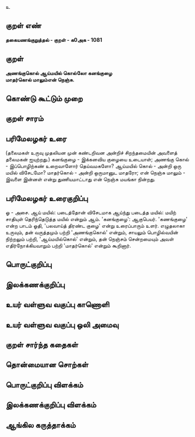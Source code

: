 உ

## குறள் எண் 

**தகையணங்குறுத்தல் - குறள் - க0அக - 1081**

## குறள் 

**அணங்குகொல் ஆய்மயில் கொல்லோ கனங்குழை  
மாதர்கொல் மாலும்என் நெஞ்சு.** 

## கொண்டு கூட்டும் முறை


## குறள் சாரம் 


## பரிமேலழகர் உரை

(தலைமகள் உருவு முதலியன முன் கண்டறிவன அன்றிச் சிறந்தமையின் அவளைத் தலைமகன் ஐயுற்றது.) கனங்குழை - இக்கனவிய குழையை உடையாள்; அணங்கு கொல் - இப்பொழிற்கண் உறைவாளோர் தெய்வமகளோ? ஆய்மயில் கொல் - அன்றி ஒரு மயில் விசேடமோ? மாதர்கொல் - அன்றி ஒருமானுட மாதரோ; என் நெஞ்சு மாலும் - இவளை இன்னள் என்று துணியமாட்டாது என் நெஞ்சு மயங்கா நின்றது.

## பரிமேலழகர் உரைகுறிப்பு   

ஓ - அசை. ஆய் மயில்: படைத்தோன் விசேடமாக ஆய்ந்து படைத்த மயில்: மயிற் சாதியுள் தெரிந்தெடுத்த மயில் என்றும் ஆம். 'கனங்குழை': ஆகுபெயர். 'கணங்குழை' என்ற பாடம் ஓதி, 'பலவாய்த் திரண்ட குழை' என்று உரைப்பாரும் உளர். எழுதலாகா உருவும், தன் வருத்தமும் பற்றி 'அணங்குகொல்' என்றும், சாயலும் பொழில்வயின் நிற்றலும் பற்றி, 'ஆய்மயில்கொல்' என்றும், தன் நெஞ்சம் சென்றமையும் அவள் எதிர்நோக்கியவாறும் பற்றி 'மாதர்கொல்' என்றும் கூறினார்.

## பொருட்குறிப்பு 


## இலக்கணக்குறிப்பு  


## உயர் வள்ளுவ வகுப்பு காணொளி


## உயர் வள்ளுவ வகுப்பு ஒலி அமைவு 

 
## குறள் சார்ந்த கதைகள் 


## தொன்மையான சொற்கள்


## பொருட்குறிப்பு விளக்கம்


## இலக்கணக்குறிப்பு விளக்கம்


## ஆங்கில கருத்தாக்கம் 


